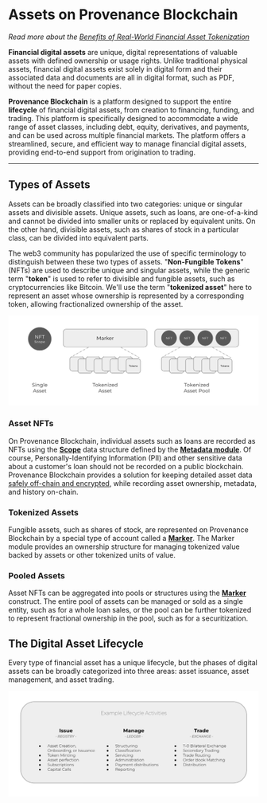 # Assets on Provenance Blockchain

_Read more about the [Benefits of Real-World Financial Asset Tokenization](https://provenance.io/learn/posts/basics-of-real-world-financial-a)_

**Financial digital assets** are unique, digital representations of valuable assets with defined ownership or
usage rights. Unlike traditional physical assets, financial digital assets exist solely in digital form and
their associated data and documents are all in digital format, such as PDF, without the need for paper copies.

**Provenance Blockchain** is a platform designed to support the entire **lifecycle** of financial digital assets, from
creation to financing, funding, and trading. This platform is specifically designed to accommodate a wide range of
asset classes, including debt, equity, derivatives, and payments, and can be used across multiple financial markets.
The platform offers a streamlined, secure, and efficient way to manage financial digital assets, providing
end-to-end support from origination to trading.

---

## Types of Assets

Assets can be broadly classified into two categories: unique or singular assets and divisible assets. Unique
assets, such as loans, are one-of-a-kind and cannot be divided into smaller units or replaced by equivalent
units. On the other hand, divisible assets, such as shares of stock in a particular class, can be divided into
equivalent parts.

The web3 community has popularized the use of specific terminology to distinguish between these two types of
assets. "**Non-Fungible Tokens**" (NFTs) are used to describe unique and singular assets, while the generic term "**token**" is
used to refer to divisible and fungible assets, such as cryptocurrencies like Bitcoin. We'll use the term "**tokenized asset**"
here to represent an asset whose ownership is represented by a corresponding token, allowing fractionalized ownership
of the asset.

![asset types](/img/learn/asset-lifecycle/asset-types.png)

### Asset NFTs

On Provenance Blockchain, individual assets such as loans are recorded as NFTs using the [**Scope**](https://github.com/provenance-io/provenance/blob/main/proto/provenance/metadata/v1/scope.proto#L70)
data structure defined by the [**Metadata module**](https://github.com/provenance-io/provenance/tree/main/x/metadata/spec).
Of course, Personally-Identifying Information (PII) and other sensitive data about a customer's loan should not be
recorded on a public blockchain. Provenance Blockchain provides a solution for keeping detailed asset data [safely
off-chain and encrypted](/docs/pb/p8e/overview/), while recording asset ownership, metadata, and history on-chain.

### Tokenized Assets

Fungible assets, such as shares of stock, are represented on Provenance Blockchain by a special type of account called
a [**Marker**](/docs/sdk/marker/). The Marker module provides an ownership structure for managing tokenized value backed by assets or other tokenized units of value.

### Pooled Assets

Asset NFTs can be aggregated into pools or structures using the [**Marker**](/docs/sdk/marker/) construct.
The entire pool of assets can be managed or sold as a single entity, such as for a whole loan sales, or the pool
can be further tokenized to represent fractional ownership in the pool, such as for a securitization.

## The Digital Asset Lifecycle

Every type of financial asset has a unique lifecycle, but the phases of digital assets can be broadly categorized into
three areas: asset issuance, asset management, and asset trading.

![asset lifecycle](/img/learn/asset-lifecycle/lifecycle.png)
